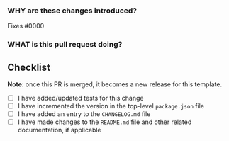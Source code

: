 <!--
  ☝️How to write a good PR title:
  - Prefix it with [Feature] (if applicable)
  - Start with a verb, for example: Add, Delete, Improve, Fix…
  - Give as much context as necessary and as little as possible
  - Prefix it with [WIP] while it’s a work in progress
-->

### WHY are these changes introduced?

Fixes #0000 <!-- link to issue if one exists -->

<!--
  Context about the problem that’s being addressed.
-->

### WHAT is this pull request doing?

<!--
  Summary of the changes committed.
  Before / after screenshots appreciated for UI changes, if applicable.
-->

## Checklist

**Note**: once this PR is merged, it becomes a new release for this template.

- [ ] I have added/updated tests for this change
- [ ] I have incremented the version in the top-level `package.json` file
- [ ] I have added an entry to the `CHANGELOG.md` file
- [ ] I have made changes to the `README.md` file and other related documentation, if applicable
